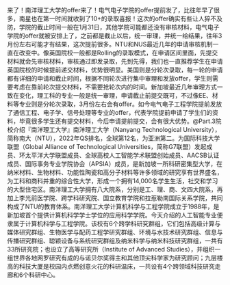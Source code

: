 来了！南洋理工大学的offer来了！电气电子学院的offer提前发了，比往年早了很多，南星也在第一时间就收到了10+的录取喜报！这次的offer确实有些让人猝不及防，学院的截止时间一般在1月31日，其他学院可能都还没有审核材料，电气电子学院的offer就被安排上了，之前都是截止以后，统一审理，并统一给结果，往年3月份左右可能才有结果，这次提前很多。NTU和NUS最近几年的申请审核机制一直在改变中。像英国院校一般都是Rolling的录取模式，在申请区间里面，先提交材料就会先审核材料，审核通过即发录取，先到先得，我们也一直推荐学生在申请英国院校的时候提前递交材料，优势很明显。美国则是分轮次录取，每一轮的申请都有详细的申请和截止时间，根据不同轮次进行集中审理和发放offer，学生则需要考虑在靠前轮次提交材料，不需要抢轮次内的时间。新加坡最近几年审理方式一致在变化，理工科的专业一般是统一审理，申请截止前提交既可，不过像EE、材料等专业则是分轮次录取，3月份左右会有offer。如今电气电子工程学院提前发放了通信工程、电子学、信号处理等专业的offer，代表学院提前申请了学生们的资料，毕竟很多学生还有提交材料，今后申请提前提交，会有很大优势。@Part.3院校介绍『南洋理工大学』南洋理工大学（Nanyang Technological University），简称南大（NTU），2022年QS排名，全球第12名，为亚洲第二。为国际科技大学联盟（Global Alliance of Technological Universities，简称G7联盟）发起成员、环太平洋大学联盟成员、全球高校人工智能学术联盟创始成员、AACSB认证成员、国际事务专业学院协会（APSIA）成员，是新加坡一所科研密集型大学，在纳米材料、生物材料、功能性陶瓷和高分子材料等许多领域的研究享有世界盛名，为工科和商科并重的综合性大学，形成一个拥有14,000名学生生活，社交和学习的大型住宅区。南洋理工大学拥有八大院系，分别是工、理、商、文四大院系，再加上李光前医学院、跨学科研究院、国立教育学院和拉惹勒南国际关系学院，共同构成了NTU的教育体系。南洋理工大学计算机科学与工程学院成立于1988年，是新加坡首个提供计算机科学学士学位的应用科学学院。今天介绍的人工智能专业便隶属于计算机科学与工程学院。该校有6个跨学科研究群组，它们包括高级计算与媒体研究群组、生物医学与配药工程学研究群组、环境与水技术研究群组、信息与传播研究群组、聪颖设备与系统研究群组及纳米科学与纳米科技研究群组，一共有33所研究院；也设立了高等研究所（Institute of Advanced Studies），并组织一组世界各地网罗研究有成的与诺贝尔奖得主和其他顶尖科学家为研究顾问；九层楼高的科技大厦是校园内点燃创意火花的科研温床，一共设有4个跨领域科技研究走廊和6个科研中心。